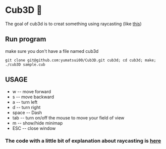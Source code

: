 # Cub3D 🎲

The goal of cub3d is to creat something using raycasting (like [this](https://fr.wikipedia.org/wiki/Wolfenstein_3D))

## Run program
make sure you don't have a file named cub3d

```
git clone git@github.com:yumatsui00/Cub3D.git cub3d; cd cub3d; make; ./cub3D sample.cub
```

## USAGE
- w     -- move forward
- s     -- move backward
- a     -- turn left
- d     -- turn right
- space -- Dash
- tab   -- turn on/off the mouse to move your field of view
- m     -- show/hide minimap
- ESC   -- close window




### The code with a little bit of explanation about raycasting is [here](https://github.com/yumatsui00/Cub3D/tree/master/with_explanaiton)
